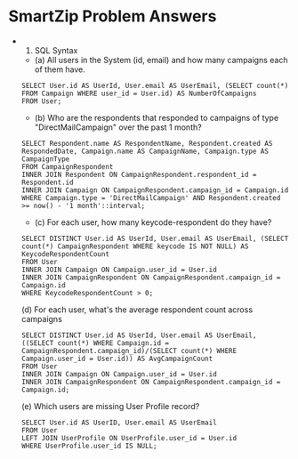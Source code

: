 # SmartZip Problem Answers

- 1. SQL Syntax
  - (a) All users in the System (id, email) and how many campaigns each of them have.

  ```
  SELECT User.id AS UserId, User.email AS UserEmail, (SELECT count(*) FROM Campaign WHERE user_id = User.id) AS NumberOfCampaigns
  FROM User;
  ```
  - (b) Who are the respondents that responded to campaigns of type "DirectMailCampaign" over the past 1 month?

  ```
  SELECT Respondent.name AS RespondentName, Respondent.created AS RespondedDate, Campaign.name AS CampaignName, Campaign.type AS CampaignType
  FROM CampaignRespondent
  INNER JOIN Respondent ON CampaignRespondent.respondent_id = Respondent.id
  INNER JOIN Campaign ON CampaignRespondent.campaign_id = Campaign.id
  WHERE Campaign.type = 'DirectMailCampaign' AND Respondent.created >= now() - '1 month'::interval;
  ```
  - (c) For each user, how many keycode-respondent do they have?

  ```
  SELECT DISTINCT User.id AS UserId, User.email AS UserEmail, (SELECT count(*) CampaignRespondent WHERE keycode IS NOT NULL) AS KeycodeRespondentCount
  FROM User
  INNER JOIN Campaign ON Campaign.user_id = User.id
  INNER JOIN CampaignRespondent ON CampaignRespondent.campaign_id = Campaign.id
  WHERE KeycodeRespondentCount > 0;
  ```
  (d) For each user, what's the average respondent count across campaigns

  ```
  SELECT DISTINCT User.id AS UserId, User.email AS UserEmail, ((SELECT count(*) WHERE Campaign.id = CampaignRespondent.campaign_id)/(SELECT count(*) WHERE Campaign.user_id = User.id)) AS AvgCampaignCount
  FROM User
  INNER JOIN Campaign ON Campaign.user_id = User.id
  INNER JOIN CampaignRespondent ON CampaignRespondent.campaign_id = Campaign.id;
  ```
  (e) Which users are missing User Profile record?

  ```
  SELECT User.id AS UserID, User.email AS UserEmail
  FROM User
  LEFT JOIN UserProfile ON UserProfile.user_id = User.id
  WHERE UserProfile.user_id IS NULL;
  ```
